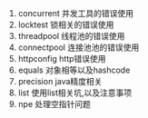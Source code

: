 1. concurrent  并发工具的错误使用
2. locktest 锁相关的错误使用 
3. threadpool  线程池的错误使用
3. connectpool  连接池池的错误使用
4. httpconfig  http错误使用
5. equals    对象相等以及hashcode  
6. precision  java精度相关
7. list  使用list相关坑,以及注意事项
8. npe  处理空指针问题

